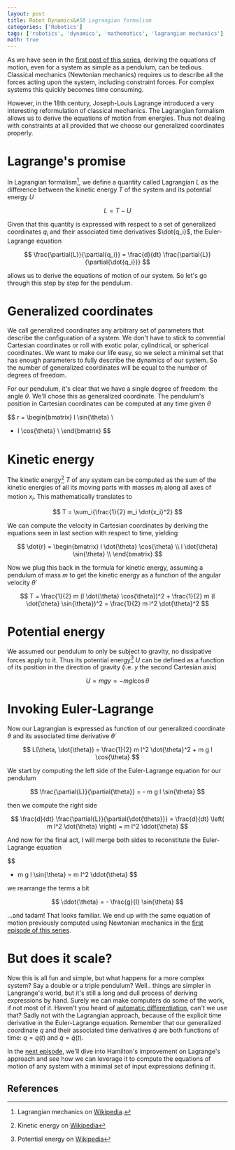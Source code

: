 ```yaml
---
layout: post
title: Robot Dynamics&#58 Lagrangian formalism
categories: ['Robotics']
tags: ['robotics', 'dynamics', 'mathematics', 'lagrangian mechanics']
math: true
---
```


As we have seen in the [first post of this series](/robotics/2018/12/29/dynamics-simple-pendulum/), deriving the equations of motion, even for a system as simple as a pendulum, can be tedious.
Classical mechanics (Newtonian mechanics) requires us to describe all the forces acting upon the system, including constraint forces.
For complex systems this quickly becomes time consuming.

However, in the 18th century, Joseph-Louis Lagrange introduced a very interesting reformulation of classical mechanics.
The Lagrangian formalism allows us to derive the equations of motion from energies.
Thus not dealing with constraints at all provided that we choose our generalized coordinates properly.

# Lagrange's promise

In Lagrangian formalism[^1], we define a quantity called Lagrangian $L$ as the difference between the kinetic energy $T$ of the system and its potential energy $U$

$$
L = T - U
$$

Given that this quantity is expressed with respect to a set of generalized coordinates $q_i$ and their associated time derivatives $\dot{q_i}$, the Euler-Lagrange equation

$$
\frac{\partial{L}}{\partial{q_i}} = \frac{d}{dt} \frac{\partial{L}}{\partial{\dot{q_i}}}
$$

allows us to derive the equations of motion of our system.
So let's go through this step by step for the pendulum.

# Generalized coordinates

We call generalized coordinates any arbitrary set of parameters that describe the configuration of a system.
We don't have to stick to convential Cartesian coordinates or roll with exotic polar, cylindrical, or spherical coordinates.
We want to make our life easy, so we select a minimal set that has enough parameters to fully describe the dynamics of our system.
So the number of generalized coordinates will be equal to the number of degrees of freedom.

For our pendulum, it's clear that we have a single degree of freedom: the angle $\theta$.
We'll chose this as generalized coordinate.
The pendulum's position in Cartesian coordinates can be computed at any time given $\theta$

$$
r =
\begin{bmatrix}
l \sin{\theta} \\
- l \cos{\theta} \\
\end{bmatrix}
$$

# Kinetic energy

The kinetic energy[^2] $T$ of any system can be computed as the sum of the kinetic energies of all its moving parts with masses $m_i$ along all axes of motion $x_i$.
This mathematically translates to

$$
T = \sum_i{\frac{1}{2} m_i \dot{x_i}^2}
$$

We can compute the velocity in Cartesian coordinates by deriving the equations seen in last section with respect to time, yielding

$$
\dot{r} =
\begin{bmatrix}
l \dot{\theta} \cos{\theta} \\
l \dot{\theta} \sin{\theta} \\
\end{bmatrix}
$$

Now we plug this back in the formula for kinetic energy, assuming a pendulum of mass $m$ to get the kinetic energy as a function of the angular velocity $\dot{\theta}$

$$
T
= \frac{1}{2} m (l \dot{\theta} \cos{\theta})^2 + \frac{1}{2} m (l \dot{\theta} \sin{\theta})^2
= \frac{1}{2} m l^2 \dot{\theta}^2
$$

# Potential energy

We assumed our pendulum to only be subject to gravity, no dissipative forces apply to it.
Thus its potential energy[^3] $U$ can be defined as a function of its position in the direction of gravity (i.e. $y$ the second Cartesian axis)

$$
U = m g y = - m g l \cos{\theta}
$$

# Invoking Euler-Lagrange

Now our Lagrangian is expressed as function of our generalized coordinate $\theta$ and its associated time derivative $\dot{\theta}$

$$
L(\theta, \dot{\theta}) = \frac{1}{2} m l^2 \dot{\theta}^2 + m g l \cos{\theta}
$$

We start by computing the left side of the Euler-Lagrange equation for our pendulum

$$
\frac{\partial{L}}{\partial{\theta}} = - m g l \sin{\theta}
$$

then we compute the right side

$$
\frac{d}{dt} \frac{\partial{L}}{\partial{\dot{\theta}}}
= \frac{d}{dt} \left( m l^2 \dot{\theta} \right)
= m l^2 \ddot{\theta}
$$

And now for the final act, I will merge both sides to reconstitute the Euler-Lagrange equation

$$
- m g l \sin{\theta} = m l^2 \ddot{\theta}
$$

we rearrange the terms a bit

$$
\ddot{\theta} = - \frac{g}{l} \sin{\theta}
$$

...and tadam!
That looks familiar.
We end up with the same equation of motion previously computed using Newtonian mechanics in the [first episode of this series](/robotics/2018/12/29/dynamics-simple-pendulum/).

# But does it scale?

Now this is all fun and simple, but what happens for a more complex system?
Say a double or a triple pendulum?
Well.. things are simpler in Langrange's world, but it's still a long and dull process of deriving expressions by hand.
Surely we can make computers do some of the work, if not most of it.
Haven't you heard of [automatic differentiation](https://en.wikipedia.org/wiki/Automatic_differentiation), can't we use that?
Sadly not with the Lagrangian approach, because of the explicit time derivative in the Euler-Lagrange equation.
Remember that our generalized coordinate $q$ and their associated time derivatives $\dot{q}$ are both functions of time: $q = q(t)$ and $\dot{q} = \dot{q}(t)$.

In the [next episode](/robotics/2019/07/07/dynamics-simple-pendulum-hamiltonian/), we'll dive into Hamilton's improvement on Lagrange's approach and see how we can leverage it to compute the equations of motion of any system with a minimal set of input expressions defining it.

## References

[^1]: Lagrangian mechanics on [Wikipedia](https://en.wikipedia.org/wiki/Lagrangian_mechanics).
[^2]: Kinetic energy on [Wikipedia](https://en.wikipedia.org/wiki/Kinetic_energy)
[^3]: Potential energy on [Wikipedia](https://en.wikipedia.org/wiki/Potential_energy)
